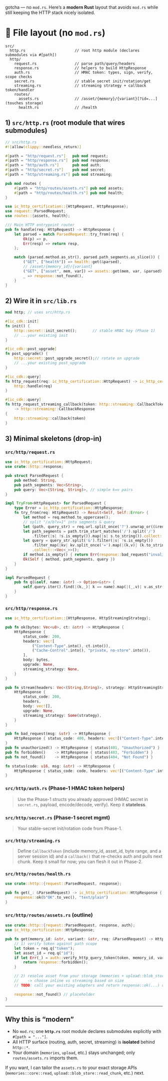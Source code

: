 gotcha — no `mod.rs`. Here’s a **modern Rust** layout that avoids `mod.rs` while still keeping the HTTP stack nicely isolated.

# 📁 File layout (no `mod.rs`)

```
src/
  http.rs                      // root http module (declares submodules via #[path])
  http/
    request.rs                 // parse path/query/headers
    response.rs                // helpers to build HttpResponse
    auth.rs                    // HMAC token: types, sign, verify, scope checks
    secret.rs                  // stable secret init/rotation/get
    streaming.rs               // streaming strategy + callback token/handler
    routes/
      assets.rs                // /asset/{memory}/{variant}[?id=...] (touches storage)
      health.rs                // /health
```

## 1) `src/http.rs` (root module that wires submodules)

```rust
// src/http.rs
#![allow(clippy::needless_return)]

#[path = "http/request.rs"]   pub mod request;
#[path = "http/response.rs"]  pub mod response;
#[path = "http/auth.rs"]      pub mod auth;
#[path = "http/secret.rs"]    pub mod secret;
#[path = "http/streaming.rs"] pub mod streaming;

pub mod routes {
    #[path = "http/routes/assets.rs"] pub mod assets;
    #[path = "http/routes/health.rs"] pub mod health;
}

use ic_http_certification::{HttpRequest, HttpResponse};
use request::ParsedRequest;
use routes::{assets, health};

/// Main HTTP entrypoint router
pub fn handle(req: HttpRequest) -> HttpResponse {
    let parsed = match ParsedRequest::try_from(req) {
        Ok(p) => p,
        Err(resp) => return resp,
    };

    match (parsed.method.as_str(), parsed.path_segments.as_slice()) {
        ("GET", ["health"]) => health::get(&parsed),
        // /asset/{memory_id}/{variant}
        ("GET", ["asset", mem, var]) => assets::get(mem, var, &parsed),
        _ => response::not_found(),
    }
}
```

## 2) Wire it in `src/lib.rs`

```rust
mod http; // uses src/http.rs

#[ic_cdk::init]
fn init() {
    http::secret::init_secret();       // stable HMAC key (Phase 1)
    // ...your existing init
}

#[ic_cdk::post_upgrade]
fn post_upgrade() {
    http::secret::post_upgrade_secret();// rotate on upgrade
    // ...your existing post_upgrade
}

#[ic_cdk::query]
fn http_request(req: ic_http_certification::HttpRequest) -> ic_http_certification::HttpResponse {
    http::handle(req)
}

#[ic_cdk::query]
fn http_request_streaming_callback(token: http::streaming::CallbackToken)
    -> http::streaming::CallbackResponse
{
    http::streaming::callback(token)
}
```

## 3) Minimal skeletons (drop-in)

### `src/http/request.rs`

```rust
use ic_http_certification::HttpRequest;
use crate::http::response;

pub struct ParsedRequest {
    pub method: String,
    pub path_segments: Vec<String>,
    pub query: Vec<(String, String)>, // simple k=v pairs
}

impl TryFrom<HttpRequest> for ParsedRequest {
    type Error = ic_http_certification::HttpResponse;
    fn try_from(req: HttpRequest) -> Result<Self, Self::Error> {
        let method = req.method.to_uppercase();
        // split "/a/b?x=1" into segments & query
        let (path, query_str) = req.url.split_once('?').unwrap_or((&req.url[..], ""));
        let path_segments = path.trim_start_matches('/').split('/')
            .filter(|s| !s.is_empty()).map(|s| s.to_string()).collect::<Vec<_>>();
        let query = query_str.split('&').filter(|s| !s.is_empty())
            .filter_map(|kv| kv.split_once('=').map(|(k,v)| (k.to_string(), v.to_string())))
            .collect::<Vec<_>>();
        if method.is_empty() { return Err(response::bad_request("invalid method")); }
        Ok(Self { method, path_segments, query })
    }
}

impl ParsedRequest {
    pub fn q(&self, name: &str) -> Option<&str> {
        self.query.iter().find(|(k,_)| k == name).map(|(_,v)| v.as_str())
    }
}
```

### `src/http/response.rs`

```rust
use ic_http_certification::{HttpResponse, HttpStreamingStrategy};

pub fn ok(bytes: Vec<u8>, ct: &str) -> HttpResponse {
    HttpResponse {
        status_code: 200,
        headers: vec![
            ("Content-Type".into(), ct.into()),
            ("Cache-Control".into(), "private, no-store".into()),
        ],
        body: bytes,
        upgrade: None,
        streaming_strategy: None,
    }
}

pub fn stream(headers: Vec<(String,String)>, strategy: HttpStreamingStrategy) -> HttpResponse {
    HttpResponse {
        status_code: 200,
        headers,
        body: vec![],
        upgrade: None,
        streaming_strategy: Some(strategy),
    }
}

pub fn bad_request(msg: &str) -> HttpResponse {
    HttpResponse { status_code: 400, headers: vec![("Content-Type".into(), "text/plain".into())], body: msg.as_bytes().to_vec(), upgrade: None, streaming_strategy: None }
}
pub fn unauthorized() -> HttpResponse { status(401, "Unauthorized") }
pub fn forbidden()    -> HttpResponse { status(403, "Forbidden") }
pub fn not_found()    -> HttpResponse { status(404, "Not Found") }

fn status(code: u16, msg: &str) -> HttpResponse {
    HttpResponse { status_code: code, headers: vec![("Content-Type".into(), "text/plain".into())], body: msg.as_bytes().to_vec(), upgrade: None, streaming_strategy: None }
}
```

### `src/http/auth.rs` (Phase-1 HMAC token helpers)

> Use the Phase-1 structs you already approved (HMAC secret in `secret.rs`, payload, encode/decode, verify). Keep it **stateless**.

### `src/http/secret.rs` (Phase-1 secret mgmt)

> Your stable-secret init/rotation code from Phase-1.

### `src/http/streaming.rs`

> Define `CallbackToken` (include memory_id, asset_id, byte range, and a server session id) and a `callback()` that re-checks auth and pulls next chunk. Keep it small for now; you can flesh it out in Phase-2.

### `src/http/routes/health.rs`

```rust
use crate::http::{request::ParsedRequest, response};

pub fn get(_: &ParsedRequest) -> ic_http_certification::HttpResponse {
    response::ok(b"OK".to_vec(), "text/plain")
}
```

### `src/http/routes/assets.rs` (outline)

```rust
use crate::http::{request::ParsedRequest, response, auth};
use ic_http_certification::HttpResponse;

pub fn get(memory_id: &str, variant: &str, req: &ParsedRequest) -> HttpResponse {
    // 1) verify token against path scope
    let token = req.q("token");
    let asset_id = req.q("id");
    if let Err(_) = auth::verify_http_query_token(token, memory_id, variant, asset_id) {
        return response::forbidden();
    }

    // 2) resolve asset from your storage (memories + upload::blob_store)
    //    -> choose inline vs streaming based on size
    // TODO: call your existing adapters and return response::ok(...) or response::stream(...)

    response::not_found() // placeholder
}
```

---

## Why this is “modern”

- No `mod.rs`; one **`http.rs`** root module declares submodules explicitly with `#[path = "..."]`.
- All HTTP surface (routing, auth, secret, streaming) is **isolated** behind `http::*`.
- Your domain (`memories`, `upload`, etc.) stays unchanged; only `routes/assets.rs` imports them.

If you want, I can tailor the `assets.rs` to your exact storage APIs (`memories::core::read`, `upload::blob_store::read_chunk`, etc.) next.
